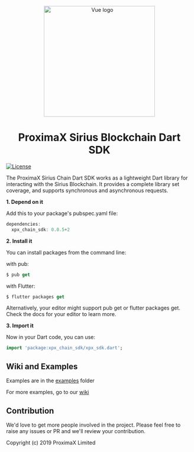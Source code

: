 <p align='center'><a href='https://github.com/proximax-storage/dart-xpx-chain-sdk' target='_blank' rel='noopener noreferrer'><img width='300' src='https://user-images.githubusercontent.com/29048783/72931620-36795c80-3d2c-11ea-89a4-f0c2bc3affd8.png' alt='Vue logo'></a></p>
<h1 align='center'>ProximaX Sirius Blockchain Dart SDK</h1>

[![License](https://img.shields.io/badge/License-Apache%202.0-blue.svg)](https://opensource.org/licenses/Apache-2.0)

The ProximaX Sirius Chain Dart SDK works as a lightweight Dart library for interacting with the Sirius Blockchain. It provides a complete library set coverage, and supports synchronous and asynchronous requests.

**1. Depend on it**

Add this to your package's pubspec.yaml file:

```dart
dependencies:
  xpx_chain_sdk: 0.0.5+2
```

**2. Install it**

You can install packages from the command line:

with pub:

```dart
$ pub get
```

with Flutter:

```dart
$ flutter packages get
```

Alternatively, your editor might support pub get or flutter packages get. Check the docs for your editor to learn more.

**3. Import it**

Now in your Dart code, you can use:

```dart
import 'package:xpx_chain_sdk/xpx_sdk.dart';
```

## Wiki and Examples ##

Examples are in the [examples](https://github.com/proximax-storage/dart-xpx-chain-sdk/tree/master/example) folder

For more examples, go to our [wiki](https://github.com/proximax-storage/dart-xpx-chain-sdk/wiki)

## Contribution ##
We'd love to get more people involved in the project. Please feel free to raise any issues or PR and we'll review your contribution.
    
Copyright (c) 2019 ProximaX Limited
